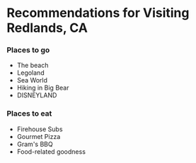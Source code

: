 # Recommendations for Visiting Redlands, CA


### Places to go

- The beach
- Legoland
- Sea World
- Hiking in Big Bear
- DISNEYLAND

### Places to eat

- Firehouse Subs
- Gourmet Pizza
- Gram's BBQ
- Food-related goodness
